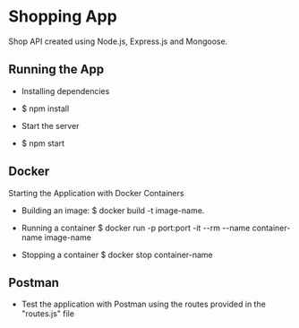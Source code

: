 # Shopping App

Shop API created using Node.js, Express.js and Mongoose.

## Running the App

- Installing dependencies

* $ npm install

- Start the server

* $ npm start

## Docker

Starting the Application with Docker Containers

- Building an image:
  $ docker build -t image-name.

- Running a container
  $ docker run -p port:port -it --rm --name container-name image-name
- Stopping a container
  $ docker stop container-name

## Postman

- Test the application with Postman using the routes provided in the "routes.js" file
